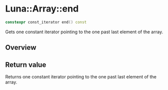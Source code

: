 # Luna::Array::end

```c++
constexpr const_iterator end() const
```

Gets one constant iterator pointing to the one past last element of the array. 

## Overview


## Return value
Returns one constant iterator pointing to the one past last element of the array. 

